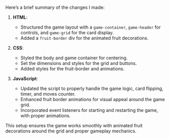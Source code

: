 Here’s a brief summary of the changes I made:

1. **HTML**:
   - Structured the game layout with a `game-container`, `game-header` for controls, and `game-grid` for the card display.
   - Added a `fruit-border` div for the animated fruit decorations.

2. **CSS**:
   - Styled the body and game container for centering.
   - Set the dimensions and styles for the grid and buttons.
   - Added styles for the fruit-border and animations.

3. **JavaScript**:
   - Updated the script to properly handle the game logic, card flipping, timer, and moves counter.
   - Enhanced fruit border animations for visual appeal around the game grid.
   - Incorporated event listeners for starting and restarting the game, with proper animations.

This setup ensures the game works smoothly with animated fruit decorations around the grid and proper gameplay mechanics.